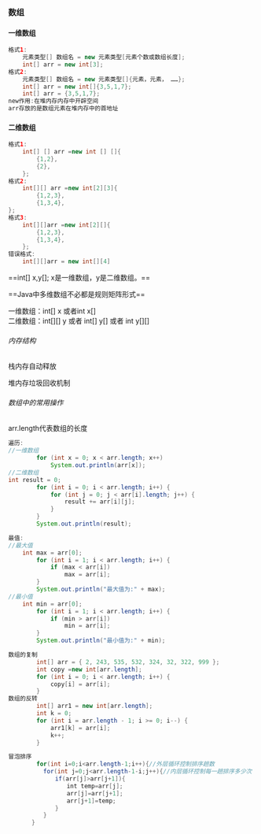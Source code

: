 ### 数组

#### 一维数组

```java
格式1:
    元素类型[] 数组名 = new 元素类型[元素个数或数组长度];
	int[] arr = new int[3];
格式2:
	元素类型[] 数组名 = new 元素类型[]{元素，元素， ……};
	int[] arr = new int[]{3,5,1,7};
	int[] arr = {3,5,1,7};
new作用:在堆内存内存中开辟空间
arr存放的是数组元素在堆内存中的首地址
```

#### 二维数组

```java
格式1:
	int[] [] arr =new int [] []{
        {1,2},
        {2},
    };
格式2:
	int[][] arr =new int[2][3]{
    	{1,2,3},
    	{1,3,4},
};
格式3:
	int[][]arr =new int[2][]{
        {1,2,3},
    	{1,3,4},
    };
错误格式:
	int[][]arr = new int[][4]
```

==int[] x,y[]; x是一维数组，y是二维数组。==

==Java中多维数组不必都是规则矩阵形式==

一维数组：int[] x  或者int x[]   
二维数组：int[][] y 或者  int[] y[]  或者 int  y[][]

###### 内存结构

栈内存自动释放

堆内存垃圾回收机制

###### 数组中的常用操作

arr.length代表数组的长度

```java
遍历:
//一维数组
		for (int x = 0; x < arr.length; x++)
			System.out.println(arr[x]);
//二维数组
int result = 0;
		for (int i = 0; i < arr.length; i++) {
			for (int j = 0; j < arr[i].length; j++) {
				result += arr[i][j];
			}
		}
		System.out.println(result);
```

```java
最值:
//最大值
	int max = arr[0];
		for (int i = 1; i < arr.length; i++) {
			if (max < arr[i])
				max = arr[i];
		}
		System.out.println("最大值为:" + max);
//最小值
	int min = arr[0];
		for (int i = 1; i < arr.length; i++) {
			if (min > arr[i])
				min = arr[i];
		}
		System.out.println("最小值为:" + min);
```

```java
数组的复制
		int[] arr = { 2, 243, 535, 532, 324, 32, 322, 999 };
		int copy =new int[arr.length];
		for (int i = 0; i < arr.length; i++) {
			copy[i] = arr[i];
		}
数组的反转
    	int[] arr1 = new int[arr.length];
		int k = 0;
		for (int i = arr.length - 1; i >= 0; i--) {
			arr1[k] = arr[i];
			k++;
		}
```

```java
冒泡排序
		for(int i=0;i<arr.length-1;i++){//外层循环控制排序趟数
　　　　　　for(int j=0;j<arr.length-1-i;j++){//内层循环控制每一趟排序多少次
　　　　　　　　if(arr[j]>arr[j+1]){
　　　　　　　　　　int temp=arr[j];
　　　　　　　　　　arr[j]=arr[j+1];
　　　　　　　　　　arr[j+1]=temp;
　　　　　　　　}
　　　　　　}
　　　　} 
```

